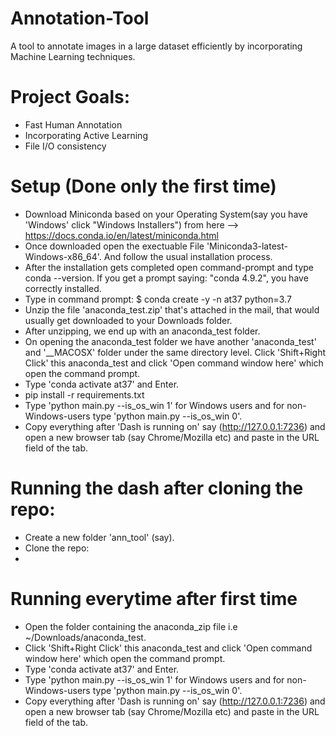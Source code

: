 # Annotation-Tool
A tool to annotate images in a large dataset efficiently by incorporating Machine Learning techniques.


# Project Goals:
* Fast Human Annotation
* Incorporating Active Learning
* File I/O consistency

# Setup (Done only the first time)
* Download Miniconda based on your Operating System(say you have 'Windows' click "Windows Installers") from here --> https://docs.conda.io/en/latest/miniconda.html
* Once downloaded open the exectuable File 'Miniconda3-latest-Windows-x86_64'. And follow the usual installation process.
* After the installation gets completed open command-prompt and type conda --version. If you get a prompt saying: "conda 4.9.2", you have correctly installed.
* Type in command prompt: 
     $ conda create -y -n at37 python=3.7
* Unzip the file 'anaconda_test.zip' that's attached in the mail, that would usually get downloaded to your Downloads folder.
* After unzipping, we end up with an anaconda_test folder.
* On opening the anaconda_test folder we have another 'anaconda_test' and '__MACOSX' folder under the same directory level. Click 'Shift+Right Click' this anaconda_test and click 'Open command window here' which open the command prompt.
* Type 'conda activate at37' and Enter.
* pip install -r requirements.txt
* Type 'python main.py --is_os_win 1' for Windows users and for non-Windows-users type 'python main.py --is_os_win 0'.
* Copy everything after 'Dash is running on' say (http://127.0.0.1:7236) and open a new browser tab (say Chrome/Mozilla etc) and paste in the URL field of the tab.

# Running the dash after cloning the repo:
* Create a new folder 'ann_tool' (say).
* Clone the repo: 
*

# Running everytime after first time
* Open the folder containing the anaconda_zip file i.e ~/Downloads/anaconda_test.
* Click 'Shift+Right Click' this anaconda_test and click 'Open command window here' which open the command prompt.
* Type 'conda activate at37' and Enter.
* Type 'python main.py --is_os_win 1' for Windows users and for non-Windows-users type 'python main.py --is_os_win 0'.
* Copy everything after 'Dash is running on' say (http://127.0.0.1:7236) and open a new browser tab (say Chrome/Mozilla etc) and paste in the URL field of the tab.

